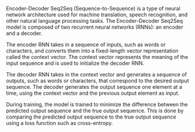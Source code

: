 Encoder-Decoder Seq2Seq (Sequence-to-Sequence) is a type of neural network architecture used for machine translation, speech recognition, and other natural language processing tasks. The Encoder-Decoder Seq2Seq model is composed of two recurrent neural networks (RNNs): an encoder and a decoder.

The encoder RNN takes in a sequence of inputs, such as words or characters, and converts them into a fixed-length vector representation called the context vector. The context vector represents the meaning of the input sequence and is used to initialize the decoder RNN.

The decoder RNN takes in the context vector and generates a sequence of outputs, such as words or characters, that correspond to the desired output sequence. The decoder generates the output sequence one element at a time, using the context vector and the previous output element as input.

During training, the model is trained to minimize the difference between the predicted output sequence and the true output sequence. This is done by comparing the predicted output sequence to the true output sequence using a loss function such as cross-entropy.

